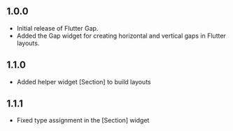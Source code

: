 ## 1.0.0

* Initial release of Flutter Gap.
* Added the Gap widget for creating horizontal and vertical gaps in Flutter layouts.

## 1.1.0

* Added helper widget [Section] to build layouts

## 1.1.1

* Fixed type assignment in the [Section] widget